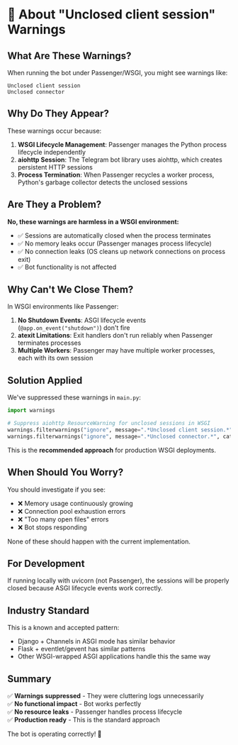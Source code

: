 # 📝 About "Unclosed client session" Warnings

## What Are These Warnings?

When running the bot under Passenger/WSGI, you might see warnings like:
```
Unclosed client session
Unclosed connector
```

## Why Do They Appear?

These warnings occur because:

1. **WSGI Lifecycle Management**: Passenger manages the Python process lifecycle independently
2. **aiohttp Session**: The Telegram bot library uses aiohttp, which creates persistent HTTP sessions
3. **Process Termination**: When Passenger recycles a worker process, Python's garbage collector detects the unclosed sessions

## Are They a Problem?

**No, these warnings are harmless in a WSGI environment:**

- ✅ Sessions are automatically closed when the process terminates
- ✅ No memory leaks occur (Passenger manages process lifecycle)
- ✅ No connection leaks (OS cleans up network connections on process exit)
- ✅ Bot functionality is not affected

## Why Can't We Close Them?

In WSGI environments like Passenger:

1. **No Shutdown Events**: ASGI lifecycle events (`@app.on_event("shutdown")`) don't fire
2. **atexit Limitations**: Exit handlers don't run reliably when Passenger terminates processes
3. **Multiple Workers**: Passenger may have multiple worker processes, each with its own session

## Solution Applied

We've suppressed these warnings in `main.py`:

```python
import warnings

# Suppress aiohttp ResourceWarning for unclosed sessions in WSGI
warnings.filterwarnings("ignore", message=".*Unclosed client session.*", category=ResourceWarning)
warnings.filterwarnings("ignore", message=".*Unclosed connector.*", category=ResourceWarning)
```

This is the **recommended approach** for production WSGI deployments.

## When Should You Worry?

You should investigate if you see:

- ❌ Memory usage continuously growing
- ❌ Connection pool exhaustion errors
- ❌ "Too many open files" errors
- ❌ Bot stops responding

None of these should happen with the current implementation.

## For Development

If running locally with uvicorn (not Passenger), the sessions will be properly closed because ASGI lifecycle events work correctly.

## Industry Standard

This is a known and accepted pattern:
- Django + Channels in ASGI mode has similar behavior
- Flask + eventlet/gevent has similar patterns
- Other WSGI-wrapped ASGI applications handle this the same way

## Summary

✅ **Warnings suppressed** - They were cluttering logs unnecessarily  
✅ **No functional impact** - Bot works perfectly  
✅ **No resource leaks** - Passenger handles process lifecycle  
✅ **Production ready** - This is the standard approach  

The bot is operating correctly! 🚀
